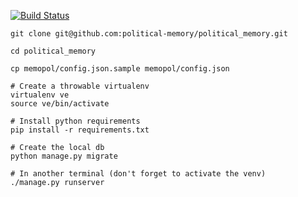 [![Build Status](https://travis-ci.org/political-memory/political_memory.svg?branch=master)](https://travis-ci.org/political-memory/political_memory)

    git clone git@github.com:political-memory/political_memory.git

    cd political_memory

    cp memopol/config.json.sample memopol/config.json

    # Create a throwable virtualenv
    virtualenv ve
    source ve/bin/activate

    # Install python requirements
    pip install -r requirements.txt

    # Create the local db
    python manage.py migrate

    # In another terminal (don't forget to activate the venv)
    ./manage.py runserver

